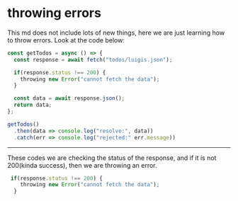 # throwing errors

This md does not include lots of new things, here we are just learning how to throw errors. Look at the code below:

```js
const getTodos = async () => {
  const response = await fetch("todos/luigis.json");

  if(response.status !== 200) {
    throwing new Error("cannot fetch the data");
  }

  const data = await response.json();
  return data;
};

getTodos()
  .then(data => console.log("resolve:", data))
  .catch(err => console.log("rejected:" err.message))
```
- - - - 

These codes we are checking the status of the response, and if it is not 200(kinda success), then we are throwing an error.

```js
 if(response.status !== 200) {
    throwing new Error("cannot fetch the data");
  }
```
